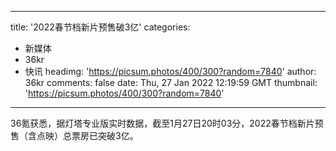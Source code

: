 
---
title: '2022春节档新片预售破3亿'
categories: 
 - 新媒体
 - 36kr
 - 快讯
headimg: 'https://picsum.photos/400/300?random=7840'
author: 36kr
comments: false
date: Thu, 27 Jan 2022 12:19:59 GMT
thumbnail: 'https://picsum.photos/400/300?random=7840'
---

<div>   
36氪获悉，据灯塔专业版实时数据，截至1月27日20时03分，2022春节档新片预售（含点映）总票房已突破3亿。  
</div>
            